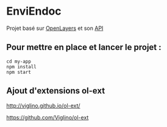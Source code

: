 # EnviEndoc

Projet basé sur [OpenLayers](https://openlayers.org/)  et son [API](https://openlayers.org/en/latest/apidoc/) 

## Pour mettre en place et lancer le projet :

    cd my-app
    npm install
    npm start

## Ajout d'extensions ol-ext

http://viglino.github.io/ol-ext/

https://github.com/Viglino/ol-ext